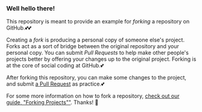### Well hello there! 

This repository is meant to provide an example for *forking* a repository on GitHub.💕💕

Creating a *fork* is producing a personal copy of someone else's project. Forks act as a sort of bridge between the original repository and your personal copy. You can submit *Pull Requests* to help make other people's projects better by offering your changes up to the original project. Forking is at the core of social coding at GitHub.💕

After forking this repository, you can make some changes to the project, and submit [a Pull Request](https://github.com/octocat/Spoon-Knife/pulls) as practice.💕

For some more information on how to fork a repository, [check out our guide, "Forking Projects""](http://guides.github.com/overviews/forking/). Thanks! :sparkling_heart:
